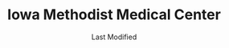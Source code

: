 ---
layout: location-page
date: Last Modified
description: "Local COVID-19 testing is available at Iowa Methodist Medical Center in Des Moines, Iowa, USA."
permalink: "locations/iowa/des-moines/iowa-methodist-medical-center/"
tags:
  - locations
  - iowa
title: Iowa Methodist Medical Center
uniqueName: iowa-methodist-medical-center
state: Iowa
stateAbbr: IA
hood: "Des Moines"
address: "1215 Pleasant St #206"
city: "Des Moines"
zip: "50309"
zipsNearby: "50002 50003 50830 52531 50005 50043 50007 50008 50009 50010 50011 50012 50013 50014 50020 50021 50023 50831 50026 50027 50028 50029 52534 50609 50031 50032 50033 50035 50036 50037 50099 50038 50039 50040 50837 52211 50521 50044 50046 50047 50048 50049 50050 50051 50054 50055 50056 50621 50058 50060 50165 50801 50842 50061 50063 50064 50066 50530 50067 50068 50301 50302 50303 50304 50305 50306 50307 50308 50309 50310 50311 50312 50313 50314 50315 50316 50317 50318 50319 50320 50321 50322 50323 50324 50325 50327 50328 50329 50330 50331 50332 50333 50334 50335 50336 50339 50340 50359 50360 50361 50362 50363 50364 50367 50368 50369 50380 50381 50391 50392 50393 50394 50395 50396 50398 50936 50940 50947 50950 50980 50981 50982 50983 50069 50265 50266 50070 50072 52553 50627 50073 50074 50075 50078 50846 50102 50103 50632 50105 50106 50543 50107 50108 50109 50849 50111 50112 50115 50116 50544 50118 50252 50119 50120 50122 50123 50124 50125 50128 50059 50129 50130 50131 50132 50134 50135 50137 50138 50139 50141 50142 50557 50143 50144 50145 50146 50148 50149 50057 50150 50151 50152 50153 50154 50155 50156 50157 50158 50160 50161 50162 50062 50163 52569 50164 50001 50166 50167 50127 50168 50169 50170 50171 50173 50174 50201 50206 50207 50208 50210 50211 50212 50858 50213 52577 50214 50216 50217 50218 50219 50220 50222 50223 50225 50226 50228 50229 50230 51459 50231 50232 50233 50234 50235 50236 52586 50237 50238 50239 50240 50241 51462 50242 50861 50243 50244 50246 50247 50248 50249 50250 50251 52339 50254 50863 52342 50256 50257 50258 50259 52595 50261 50262 50263 50264 50269 50272 50273 50275 50276 50277 50278 50347 50397" 
mapUrl: "http://maps.apple.com/?q=Iowa+Methodist+Medical+Center&address=1215+Pleasant+St+206,Des+Moines,Iowa,50309"
locationType: Walk-in
phone: "515-323-5680"
website: "https://www.unitypoint.org/desmoines/coronavirus-where-to-go-for-care.aspx"
onlineBooking: undefined
closed: undefined
closedUpdate: May 18th, 2020
notes: "By appointment only."
days: Contact for hours of operation.
ctaMessage: Learn more
ctaUrl: "https://www.unitypoint.org/desmoines/coronavirus-where-to-go-for-care.aspx"
---